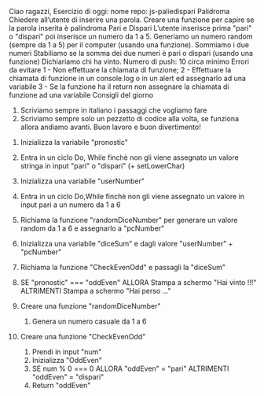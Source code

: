 <!-------------------------
    CONSEGNA ESERCIZIO
-------------------------->
Ciao ragazzi, Esercizio di oggi:
nome repo: js-paliedispari
Palidroma
Chiedere all’utente di inserire una parola.
Creare una funzione per capire se la parola inserita è palindroma
Pari e Dispari
L’utente inserisce prima  "pari" o "dispari" poi inserisce un numero da 1 a 5. Generiamo un numero random (sempre da 1 a 5) per il computer (usando una funzione).
Sommiamo i due numeri
Stabiliamo se la somma dei due numeri è pari o dispari (usando una funzione)
Dichiariamo chi ha vinto.
Numero di push: 10 circa minimo
Errori da evitare
1 - Non effettuare la chiamata di funzione;
2 - Effettuare la chiamata di funzione in un console.log o in un alert ed assegnarlo ad una variabile
3 - Se la funzione ha il return non assegnare la chiamata di funzione ad una variabile
Consigli del giorno
1.  Scriviamo sempre in italiano i passaggi che vogliamo fare
2.  Scriviamo sempre solo un pezzetto di codice alla volta, se funziona allora andiamo avanti.
Buon lavoro e buon divertimento!



<!-----------------------------------
    PSEUDO-CODICE PARI & DISPARI
------------------------------------>
1.  Inizializza la variabile "pronostic"
2.  Entra in un ciclo Do, While finchè non gli viene assegnato un valore stringa in input "pari" o "dispari" (+ setLowerChar)
3.  Inizializza una variabile "userNumber"
4.  Entra in un ciclo Do,While finchè non gli viene assegnato un valore in input pari a un numero da 1 a 6
5.  Richiama la funzione "randomDiceNumber" per generare un valore random da 1 a 6 e assegnarlo a "pcNumber"
6.  Inizializza una variabile "diceSum" e dagli valore "userNumber" + "pcNumber"
7.  Richiama la funzione "CheckEvenOdd" e passagli la "diceSum"
8.  SE "pronostic" === "oddEven"
        ALLORA  Stampa a schermo "Hai vinto !!!"
        ALTRIMENTI  Stampa a schermo "Hai perso ..."


0.  Creare una funzione "randomDiceNumber"
    1.  Genera un numero casuale da 1 a 6
0.  Creare una funzione "CheckEvenOdd"
    1.  Prendi in input "num"
    2.  Inizializza "OddEven"
    3.  SE num % 0 === 0
            ALLORA  "oddEven" = "pari"
            ALTRIMENTI  "oddEven" = "dispari"
    4. Return "oddEven"